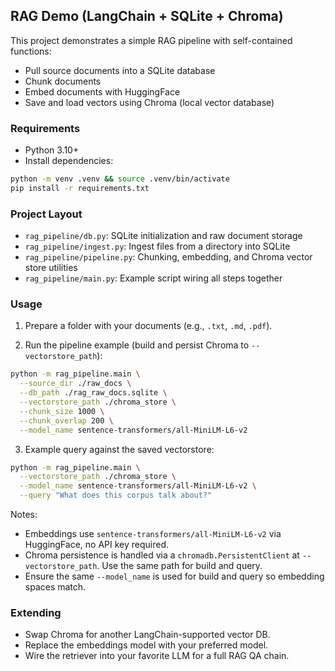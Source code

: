## RAG Demo (LangChain + SQLite + Chroma)

This project demonstrates a simple RAG pipeline with self-contained functions:

- Pull source documents into a SQLite database
- Chunk documents
- Embed documents with HuggingFace
- Save and load vectors using Chroma (local vector database)

### Requirements

- Python 3.10+
- Install dependencies:

```bash
python -m venv .venv && source .venv/bin/activate
pip install -r requirements.txt
```

### Project Layout

- `rag_pipeline/db.py`: SQLite initialization and raw document storage
- `rag_pipeline/ingest.py`: Ingest files from a directory into SQLite
- `rag_pipeline/pipeline.py`: Chunking, embedding, and Chroma vector store utilities
- `rag_pipeline/main.py`: Example script wiring all steps together

### Usage

1) Prepare a folder with your documents (e.g., `.txt`, `.md`, `.pdf`).

2) Run the pipeline example (build and persist Chroma to `--vectorstore_path`):

```bash
python -m rag_pipeline.main \
  --source_dir ./raw_docs \
  --db_path ./rag_raw_docs.sqlite \
  --vectorstore_path ./chroma_store \
  --chunk_size 1000 \
  --chunk_overlap 200 \
  --model_name sentence-transformers/all-MiniLM-L6-v2
```

3) Example query against the saved vectorstore:

```bash
python -m rag_pipeline.main \
  --vectorstore_path ./chroma_store \
  --model_name sentence-transformers/all-MiniLM-L6-v2 \
  --query "What does this corpus talk about?"
```

Notes:
- Embeddings use `sentence-transformers/all-MiniLM-L6-v2` via HuggingFace, no API key required.
- Chroma persistence is handled via a `chromadb.PersistentClient` at `--vectorstore_path`. Use the same path for build and query.
- Ensure the same `--model_name` is used for build and query so embedding spaces match.

### Extending

- Swap Chroma for another LangChain-supported vector DB.
- Replace the embeddings model with your preferred model.
- Wire the retriever into your favorite LLM for a full RAG QA chain.
